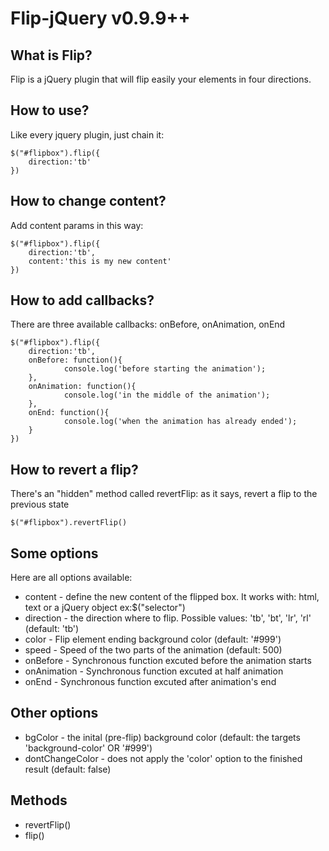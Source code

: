 Flip-jQuery v0.9.9++
====================

What is Flip?
-------------

Flip is a jQuery plugin that will flip easily your elements in four directions.


How to use?
-----------

Like every jquery plugin, just chain it:

    $("#flipbox").flip({
    	direction:'tb'
    })


How to change content?
----------------------

Add content params in this way:

    $("#flipbox").flip({
    	direction:'tb',
    	content:'this is my new content'
    })


How to add callbacks?
---------------------

There are three available callbacks: onBefore, onAnimation, onEnd

    $("#flipbox").flip({
    	direction:'tb',
    	onBefore: function(){
    			console.log('before starting the animation');
    	},
    	onAnimation: function(){
    			console.log('in the middle of the animation');
    	},
    	onEnd: function(){
    			console.log('when the animation has already ended');
    	}
    })


How to revert a flip?
---------------------

There's an "hidden" method called revertFlip: as it says, revert a flip to the previous state

    $("#flipbox").revertFlip()


Some options
------------

Here are all options available:

* content       - define the new content of the flipped box. It works with: html, text or a jQuery object ex:$("selector")
* direction     - the direction where to flip. Possible values: 'tb', 'bt', 'lr', 'rl' (default: 'tb')
* color         - Flip element ending background color (default: '#999')
* speed         - Speed of the two parts of the animation (default: 500)
* onBefore      - Synchronous function excuted before the animation starts
* onAnimation   - Synchronous function excuted at half animation
* onEnd         - Synchronous function excuted after animation's end


Other options
-------------

* bgColor           - the inital (pre-flip) background color (default: the targets 'background-color' OR '#999')
* dontChangeColor   - does not apply the 'color' option to the finished result (default: false)


Methods
-------

* revertFlip()
* flip()
